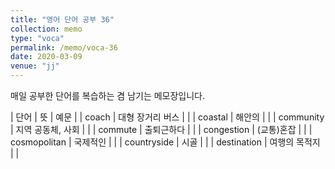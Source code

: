 ```yaml
---
title: "영어 단어 공부 36"
collection: memo
type: "voca"
permalink: /memo/voca-36
date: 2020-03-09
venue: "jj"
---
```


매일 공부한 단어를 복습하는 겸 남기는 메모장입니다.

| 단어 | 뜻 | 예문 |
| coach | 대형 장거리 버스 |  |
| coastal | 해안의 |  |
| community | 지역 공동체, 사회 |  |
| commute | 출퇴근하다 |  |
| congestion | (교통)혼잡 |  |
| cosmopolitan | 국제적인 |  |
| countryside | 시골 |  |
| destination | 여행의 목적지 |  |

